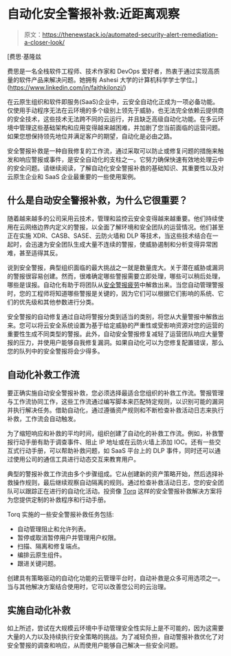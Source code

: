 # 自动化安全警报补救:近距离观察

> 原文：<https://thenewstack.io/automated-security-alert-remediation-a-closer-look/>

[](https://www.linkedin.com/in/faithkilonzi/)

 [费思·基隆兹

费思是一名全栈软件工程师、技术作家和 DevOps 爱好者，热衷于通过实现高质量的软件产品来解决问题。她拥有 Ashesi 大学的计算机科学学士学位。](https://www.linkedin.com/in/faithkilonzi/) [](https://www.linkedin.com/in/faithkilonzi/)

在云原生组织和软件即服务(SaaS)企业中，云安全自动化正成为一项必备功能。仅使用手动程序无法在云环境的多个级别上领先于威胁，也无法完全依赖云提供商的安全技术，这些技术无法跨不同的云运行，并且缺乏高级自动化功能。在多云环境中管理这些基础架构和应用变得越来越困难，并加剧了您当前面临的运营问题。如果您想保持领先地位并满足客户的期望，自动化是必由之路。

安全警报补救是一种自我修复的工作流，通过采取可以防止或修复问题的措施来触发和响应警报或事件，是安全自动化的支柱之一。它努力确保快速有效地处理云中的安全问题。请继续阅读，了解自动化安全警报补救的基础知识、其重要性以及对云原生企业和 SaaS 企业最重要的一些使用案例。

## 什么是自动安全警报补救，为什么它很重要？

随着越来越多的公司采用云技术，管理和监控云安全变得越来越重要。他们持续使用在云网络边界内定义的警报，以全面了解环境和安全团队的运营情况。他们甚至正在实施 XDR、CASB、SASE、云防火墙和 DLP 等技术，当这些技术结合在一起时，会迅速为安全团队生成大量不连续的警报，使威胁遏制和分析变得异常困难，甚至适得其反。

说到安全警报，典型组织面临的最大挑战之一就是数量庞大。关于潜在威胁或漏洞的警报很容易创建。然而，很难确定哪些警报需要立即处理，哪些可以稍后处理，哪些是误报。自动化有助于将团队从[安全警报疲劳](https://www.forbes.com/sites/edwardsegal/2021/11/08/alert-fatigue-can-lead-to-missed-cyber-threats-and-staff-retentionrecruitment-issues-study/?sh=49052ada35c9)中解救出来。当您自动管理警报时，您的工程师将知道哪些警报是关键的，因为它们可以根据它们影响的系统、它们的优先级和其他参数进行分类。

安全警报的自动修复通过自动将警报分类到适当的类别，将您从大量警报中解救出来。您可以将云安全系统设置为基于给定威胁的严重性或受影响资源对您的运营的重要性生成不同类型的警报。此外，自动安全警报修复减轻了运营团队响应大量警报的压力，并使用户能够自我修复漏洞。如果自动化可以为您修复配置错误，那么您的队列中的安全警报将会少得多。

## 自动化补救工作流

要正确实施自动安全警报补救，您必须选择最适合您组织的补救工作流。警报管理与工作流协同工作，这些工作流通过编写脚本来匹配特定规则，以识别可能的漏洞并执行解决任务。借助自动化，通过遵循资产规则和不断检查补救活动日志来执行补救，工作流会自动触发。

为了缩短响应和补救的平均时间，组织创建了自动化的补救工作流。例如，补救警报行动手册有助于调查事件、阻止 IP 地址或在云防火墙上添加 IOC。还有一些交互式行动手册，可以帮助补救问题，如 SaaS 平台上的 DLP 事件，同时还可以通过使用公司的通信工具进行动态交互来教育用户。

典型的警报补救工作流由多个步骤组成。它从创建新的资产策略开始，然后选择补救操作规则，最后继续观察自动隔离的规则。通过检查补救活动日志，您的安全团队可以跟踪正在进行的自动化活动。投资像 [Torq](https://torq.io/use-cases/security-alert-remediation/) 这样的安全警报补救解决方案将为您提供定制的补救程序和行动手册。

Torq 实施的一些安全警报补救任务包括:

*   自动管理阻止和允许列表。
*   暂停或取消暂停用户并管理用户权限。
*   扫描、隔离和修复端点。
*   编排云原生组件。
*   跟进关键问题。

创建具有策略驱动的自动化功能的云管理平台时，自动补救是众多可用选项之一。当与其他解决方案结合使用时，它可以改善您公司的云治理。

## 实施自动化补救

如上所述，尝试在大规模云环境中手动管理安全性实际上是不可能的，因为这需要大量的人力以及持续执行安全策略的挑战。为了减轻负担，自动警报补救优化了对安全警报的调查和响应，从而使用户能够自己解决一些安全问题。

<svg xmlns:xlink="http://www.w3.org/1999/xlink" viewBox="0 0 68 31" version="1.1"><title>Group</title> <desc>Created with Sketch.</desc></svg>